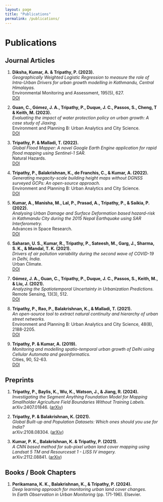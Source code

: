 ```yaml
---
layout: page
title: "Publications"
permalink: /publications/
---
```


# Publications

## Journal Articles
1. **Diksha, Kumar, A. & Tripathy, P. (2023).**  
   *Geographically Weighted Logistic Regression to measure the role of Intra-Urban Drivers for urban growth modelling in Kathmandu, Central Himalayas.*  
   Environmental Monitoring and Assessment, 195(5), 627.  
   [DOI](https://doi.org/10.1007/s10661-023-11164-2)

2. **Guan, C., Gómez, J. A., Tripathy, P., Duque, J. C., Passos, S., Cheng, T & Keith, M. (2023).**  
   *Evaluating the impact of water protection policy on urban growth: A case study of Jiaxing.*  
   Environment and Planning B: Urban Analytics and City Science.  
   [DOI](https://doi.org/10.1177/23998083231163182)

3. **Tripathy, P. & Malladi, T. (2022).**  
   *Global Flood Mapper: A novel Google Earth Engine application for rapid flood mapping using Sentinel-1 SAR.*  
   Natural Hazards.  
   [DOI](https://doi.org/10.1007/s11069-022-05428-2)

4. **Tripathy, P., Balakrishnan, K., de Franchis, C., & Kumar, A. (2022).**  
   *Generating megacity-scale building height maps without DGNSS surveyed GCPs: An open-source approach.*  
   Environment and Planning B: Urban Analytics and City Science.  
   [DOI](https://doi.org/10.1177/23998083221084990)

5. **Kumar, A., Manisha, M., Lal, P., Prasad, A., Tripathy, P., & Saikia, P. (2022).**  
   *Analysing Urban Damage and Surface Deformation based hazard-risk in Kathmandu City during the 2015 Nepal Earthquake using SAR Interferometry.*  
   Advances in Space Research.  
   [DOI](https://doi.org/10.1016/j.asr.2022.02.003)

6. **Saharan, U. S., Kumar, R., Tripathy, P., Sateesh, M., Garg, J., Sharma, S. K., & Mandal, T. K. (2021).**  
   *Drivers of air pollution variability during the second wave of COVID-19 in Delhi, India.*  
   Urban Climate.  
   [DOI](https://doi.org/10.1016/j.uclim.2021.101059)

7. **Gómez, J. A., Guan, C., Tripathy, P., Duque, J. C., Passos, S., Keith, M., & Liu, J. (2021).**  
   *Analyzing the Spatiotemporal Uncertainty in Urbanization Predictions.*  
   Remote Sensing, 13(3), 512.  
   [DOI](https://doi.org/10.3390/rs13030512)

8. **Tripathy, P., Rao, P., Balakrishnan, K., & Malladi, T. (2021).**  
   *An open-source tool to extract natural continuity and hierarchy of urban street networks.*  
   Environment and Planning B: Urban Analytics and City Science, 48(8), 2188-2205.  
   [DOI](http://dx.doi.org/10.1177/2399808320967680)

9. **Tripathy, P. & Kumar, A. (2019).**  
   *Monitoring and modelling spatio-temporal urban growth of Delhi using Cellular Automata and geoinformatics.*  
   Cities, 90, 52-63.  
   [DOI](https://doi.org/10.1016/j.cities.2019.01.021)

## Preprints
1. **Tripathy, P., Baylis, K., Wu, K., Watson, J., & Jiang, R. (2024).**  
   *Investigating the Segment Anything Foundation Model for Mapping Smallholder Agriculture Field Boundaries Without Training Labels.*  
   arXiv:2407.01846. ([arXiv](https://arxiv.org/abs/2407.01846))

2. **Tripathy, P. & Balakrishnan, K. (2021).**  
   *Global Built-up and Population Datasets: Which ones should you use for India?*  
   arXiv:2108.08304. ([arXiv](https://arxiv.org/abs/2108.08304))

3. **Kumar, P. K., Balakrishnan, K. & Tripathy, P. (2021).**  
   *A CNN based method for sub-pixel urban land cover mapping using Landsat 5 TM and Resourcesat 1 - LISS IV imagery.*  
   arXiv:2112.08841. ([arXiv](https://arxiv.org/abs/2112.08841))

## Books / Book Chapters
1. **Perikamana, K. K., Balakrishnan, K., & Tripathy, P. (2024).**  
   *Deep learning approach for monitoring urban land cover changes.*  
   In *Earth Observation in Urban Monitoring* (pp. 171-196). Elsevier.
